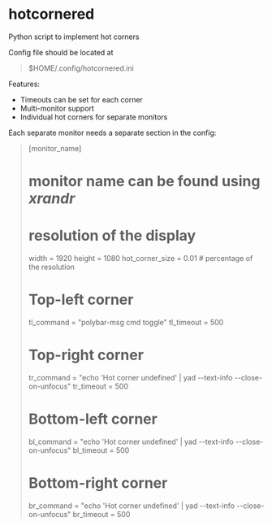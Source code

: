 # hotcornered
Python script to implement hot corners

Config file should be located at 
>$HOME/.config/hotcornered.ini

Features:
- Timeouts can be set for each corner
- Multi-monitor support
- Individual hot corners for separate monitors

Each separate monitor needs a separate section in the config:
>[monitor_name]
># monitor name can be found using *xrandr*
># resolution of the display
>width = 1920
>height = 1080
>hot_corner_size = 0.01 # percentage of the resolution
># Top-left corner
>tl_command = "polybar-msg cmd toggle" 
>tl_timeout = 500
># Top-right corner
>tr_command = "echo 'Hot corner undefined' | yad --text-info --close-on-unfocus"
>tr_timeout = 500
># Bottom-left corner
>bl_command = "echo 'Hot corner undefined' | yad --text-info --close-on-unfocus"
>bl_timeout = 500
># Bottom-right corner
>br_command = "echo 'Hot corner undefined' | yad --text-info --close-on-unfocus"
>br_timeout = 500
